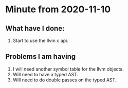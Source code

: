 # Minute from 2020-11-10

## What have I done:

1. Start to use the llvm c api.

## Problems I am having

1. I will need another symbol table for the llvm objects.
2. Will need to have a typed AST.
3. Will need to do double passes on the typed AST.

